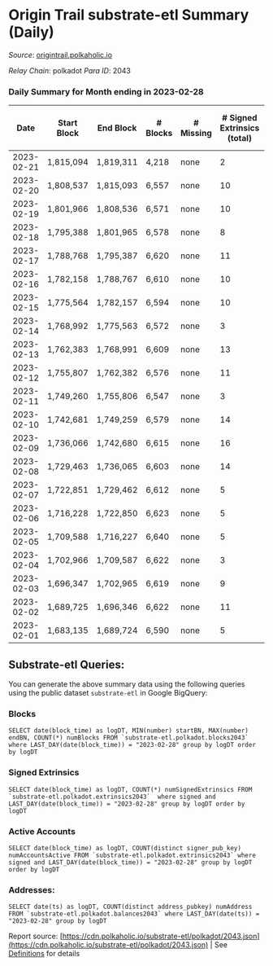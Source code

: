 # Origin Trail substrate-etl Summary (Daily)

_Source_: [origintrail.polkaholic.io](https://origintrail.polkaholic.io)

*Relay Chain*: polkadot
*Para ID*: 2043



### Daily Summary for Month ending in 2023-02-28


| Date | Start Block | End Block | # Blocks | # Missing | # Signed Extrinsics (total) | # Active Accounts | # Addresses with Balances | # Events | # Transfers | # XCM Transfers In | # XCM Transfers Out |
| ---- | ----------- | --------- | -------- | --------- | --------------------------- | ----------------- | ------------------------- | -------- | ----------- | ------------------ | ------------------- |
| 2023-02-21 | 1,815,094 | 1,819,311 | 4,218 | none  | 2 | 2 |  | 106,760 | 3,334  |   |   |
| 2023-02-20 | 1,808,537 | 1,815,093 | 6,557 | none  | 10 | 7 | 3,635 | 97,298 | 3,527  |   |   |
| 2023-02-19 | 1,801,966 | 1,808,536 | 6,571 | none  | 10 | 10 | 3,635 | 35,615 | 2,106  |   |   |
| 2023-02-18 | 1,795,388 | 1,801,965 | 6,578 | none  | 8 |  | 3,634 | 33,988 | 1,926  |   |   |
| 2023-02-17 | 1,788,768 | 1,795,387 | 6,620 | none  | 11 | 11 | 3,632 | 33,187 | 1,906  |   |   |
| 2023-02-16 | 1,782,158 | 1,788,767 | 6,610 | none  | 10 | 9 | 3,631 | 41,278 | 1,724  |   |   |
| 2023-02-15 | 1,775,564 | 1,782,157 | 6,594 | none  | 10 | 7 | 3,629 | 122,389 | 3,461  |   |   |
| 2023-02-14 | 1,768,992 | 1,775,563 | 6,572 | none  | 3 | 3 | 3,625 | 152,959 | 4,209  |   |   |
| 2023-02-13 | 1,762,383 | 1,768,991 | 6,609 | none  | 13 | 11 | 3,623 | 155,152 | 4,387  |   |   |
| 2023-02-12 | 1,755,807 | 1,762,382 | 6,576 | none  | 11 | 9 | 3,621 | 110,541 | 2,895  |   |   |
| 2023-02-11 | 1,749,260 | 1,755,806 | 6,547 | none  | 3 | 3 | 3,617 | 148,457 | 3,875  |   |   |
| 2023-02-10 | 1,742,681 | 1,749,259 | 6,579 | none  | 14 | 12 | 3,617 | 153,093 | 4,320  |   |   |
| 2023-02-09 | 1,736,066 | 1,742,680 | 6,615 | none  | 16 | 5 | 3,615 | 154,778 | 4,051  |   |   |
| 2023-02-08 | 1,729,463 | 1,736,065 | 6,603 | none  | 14 | 11 | 3,613 | 71,312 | 2,101  |   |   |
| 2023-02-07 | 1,722,851 | 1,729,462 | 6,612 | none  | 5 | 4 | 3,613 | 17,837 | 488  |   |   |
| 2023-02-06 | 1,716,228 | 1,722,850 | 6,623 | none  | 5 | 5 | 3,613 | 17,550 | 492  |   |   |
| 2023-02-05 | 1,709,588 | 1,716,227 | 6,640 | none  | 5 | 5 | 3,612 | 15,644 | 329  |   |   |
| 2023-02-04 | 1,702,966 | 1,709,587 | 6,622 | none  | 3 | 3 | 3,611 | 21,462 | 363  |   |   |
| 2023-02-03 | 1,696,347 | 1,702,965 | 6,619 | none  | 9 | 9 | 3,611 | 107,763 | 2,443  |   |   |
| 2023-02-02 | 1,689,725 | 1,696,346 | 6,622 | none  | 11 | 7 | 3,608 | 22,130 | 425  |   |   |
| 2023-02-01 | 1,683,135 | 1,689,724 | 6,590 | none  | 5 | 4 | 3,606 | 13,443 | 131  |   |   |

## Substrate-etl Queries:
You can generate the above summary data using the following queries using the public dataset `substrate-etl` in Google BigQuery:


### Blocks
```
SELECT date(block_time) as logDT, MIN(number) startBN, MAX(number) endBN, COUNT(*) numBlocks FROM `substrate-etl.polkadot.blocks2043`  where LAST_DAY(date(block_time)) = "2023-02-28" group by logDT order by logDT
```


### Signed Extrinsics
```
SELECT date(block_time) as logDT, COUNT(*) numSignedExtrinsics FROM `substrate-etl.polkadot.extrinsics2043`  where signed and LAST_DAY(date(block_time)) = "2023-02-28" group by logDT order by logDT
```


### Active Accounts
```
SELECT date(block_time) as logDT, COUNT(distinct signer_pub_key) numAccountsActive FROM `substrate-etl.polkadot.extrinsics2043` where signed and LAST_DAY(date(block_time)) = "2023-02-28" group by logDT order by logDT
```


### Addresses:
```
SELECT date(ts) as logDT, COUNT(distinct address_pubkey) numAddress FROM `substrate-etl.polkadot.balances2043` where LAST_DAY(date(ts)) = "2023-02-28" group by logDT
```



Report source: [https://cdn.polkaholic.io/substrate-etl/polkadot/2043.json](https://cdn.polkaholic.io/substrate-etl/polkadot/2043.json) | See [Definitions](/DEFINITIONS.md) for details
